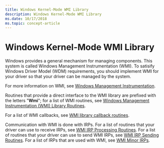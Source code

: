 ```yaml
---
title: Windows Kernel-Mode WMI Library
description: Windows Kernel-Mode WMI Library
ms.date: 10/17/2018
ms.topic: concept-article
---
```


# Windows Kernel-Mode WMI Library


Windows provides a general mechanism for managing components. This system is called Windows Management Instrumentation (WMI). To satisify Windows Driver Model (WDM) requirements, you should implement WMI for your driver so that your driver can be managed by the system.

For more information on WMI, see [Windows Management Instrumentation](implementing-wmi.md).

Routines that provide a direct interface to the WMI library are prefixed with the letters "**Wmi**"; for a list of WMI routines, see [Windows Management Instrumentation (WMI) Library Routines](/windows-hardware/drivers/ddi/index).

For a list of WMI callbacks, see [WMI library callback routines](/windows-hardware/drivers/ddi/wmilib).

Communication with WMI is done with IRPs. For a list of routines that your driver can use to receive IRPs, see [WMI IRP Processing Routines](/windows-hardware/drivers/ddi/index). For a list of routines that your driver can use to send WMI IRPs, see [WMI IRP Sending Routines](/windows-hardware/drivers/ddi/index). For a list of IRPs that are used with WMI, see [WMI Minor IRPs](./wmi-minor-irps.md).

 

